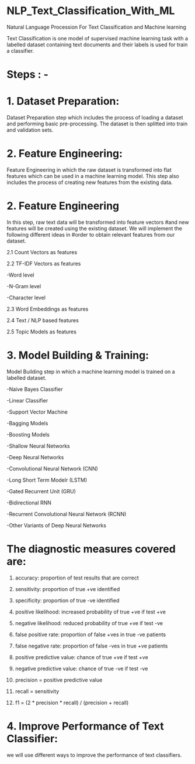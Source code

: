 # NLP_Text_Classification_With_ML
Natural Language Procession For Text Classification and Machine learning 

Text Classification is one model of supervised machine learning task with a labelled dataset containing text documents and their labels is used for train a classifier.

# Steps : -

# 1. Dataset Preparation: 

Dataset Preparation step which includes the process of loading a dataset and performing basic pre-processing. The dataset is then splitted into train and validation sets.


# 2. Feature Engineering: 

Feature Engineering in which the raw dataset is transformed into flat features which can be used in a machine learning model. This step also includes the process of creating new features from the existing data.

# 2. Feature Engineering

In this step, raw text data will be transformed into feature vectors #and new features will be created using the existing dataset. We will implement the following different ideas in #order to obtain relevant features from our dataset.

2.1 Count Vectors as features

2.2 TF-IDF Vectors as features

-Word level

-N-Gram level

-Character level

2.3 Word Embeddings as features

2.4 Text / NLP based features

2.5 Topic Models as features



# 3. Model Building & Training: 

Model Building step in which a machine learning model is trained on a labelled dataset.


-Naive Bayes Classifier

-Linear Classifier

-Support Vector Machine

-Bagging Models

-Boosting Models

-Shallow Neural Networks

-Deep Neural Networks

-Convolutional Neural Network (CNN)

-Long Short Term Modelr (LSTM)

-Gated Recurrent Unit (GRU)

-Bidirectional RNN

-Recurrent Convolutional Neural Network (RCNN)

-Other Variants of Deep Neural Networks

# The diagnostic measures covered are:

1) accuracy: proportion of test results that are correct

2) sensitivity: proportion of true +ve identified

3) specificity: proportion of true -ve identified

4) positive likelihood: increased probability of true +ve if test +ve

5) negative likelihood: reduced probability of true +ve if test -ve

6) false positive rate: proportion of false +ves in true -ve patients

7) false negative rate: proportion of false -ves in true +ve patients

8) positive predictive value: chance of true +ve if test +ve

9) negative predictive value: chance of true -ve if test -ve

10) precision = positive predictive value

11) recall = sensitivity

12) f1 = (2 * precision * recall) / (precision + recall)

# 4. Improve Performance of Text Classifier: 

we will use different ways to improve the performance of text classifiers.
